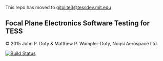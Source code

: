 This repo has moved to gitolite3@tessdev.mit.edu

Focal Plane Electronics Software Testing for TESS
-------------------------------------------------

© 2015 John P. Doty &amp; Matthew P. Wampler-Doty, Noqsi Aerospace Ltd.

[![Build Status](https://travis-ci.org/TESScience/tessfpe.svg?branch=master)](https://travis-ci.org/TESScience/tessfpe)
